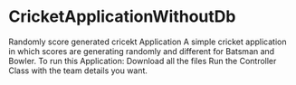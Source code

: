 # CricketApplicationWithoutDb
Randomly score generated cricekt Application
A simple cricket application in which scores are generating randomly and different for Batsman and Bowler.
To run this Application:
Download all the files 
Run the Controller Class with the team details you want.
